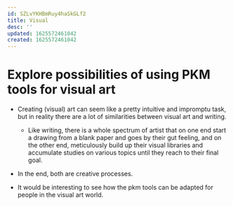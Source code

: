 ```yaml
---
id: SZLvYKHBmRuy4haSkGLf2
title: Visual
desc: ''
updated: 1625572461042
created: 1625572461042
---
```


# Explore possibilities of using PKM tools for visual art

- Creating (visual) art can seem like a pretty intuitive and impromptu task, but in reality there are a lot of similarities between visual art and writing. 
  - Like writing, there is a whole spectrum of artist that on one end start a drawing from a blank paper and goes by their gut feeling, and on the other end, meticulously build up their visual libraries and accumulate studies on various topics until they reach to their final goal.
- In the end, both are creative processes.

- It would be interesting to see how the pkm tools can be adapted for people in the visual art world.
